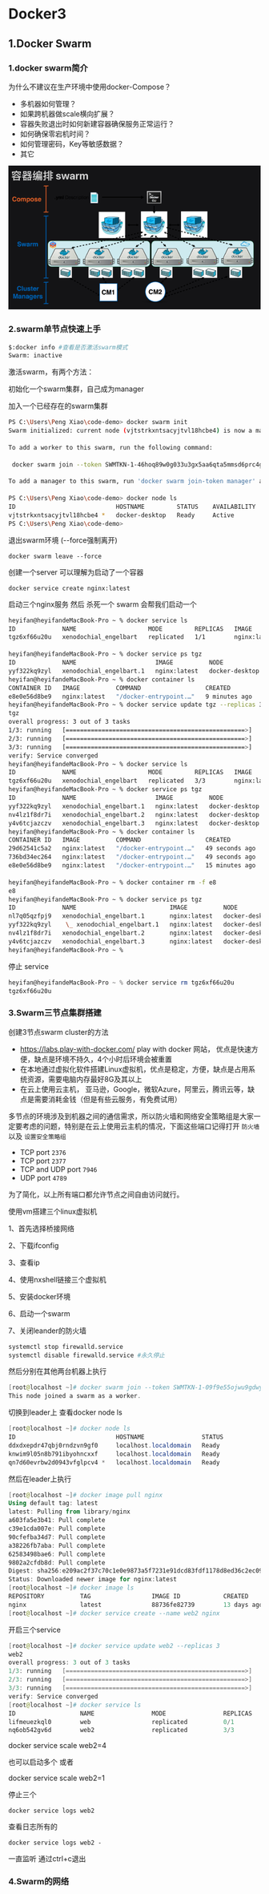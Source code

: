 # Docker3

## 1.Docker Swarm

### 1.docker swarm简介

为什么不建议在生产环境中使用docker-Compose？

- 多机器如何管理？
- 如果跨机器做scale横向扩展？
- 容器失败退出时如何新建容器确保服务正常运行？
- 如何确保零宕机时间？
- 如何管理密码，Key等敏感数据？
- 其它

![image-20221122175259824](iamge/image-20221122175259824.png)

### 2.swarm单节点快速上手

```sh
$:docker info #查看是否激活swarm模式
Swarm: inactive
```

激活swarm，有两个方法：

初始化一个swarm集群，自己成为manager

加入一个已经存在的swarm集群

```sh
PS C:\Users\Peng Xiao\code-demo> docker swarm init
Swarm initialized: current node (vjtstrkxntsacyjtvl18hcbe4) is now a manager.

To add a worker to this swarm, run the following command:

 docker swarm join --token SWMTKN-1-46hoq89w0g033u3gx5aa6qta5mmsd6prc4gb03vmnktim2t0yv-a7u7ly6x142yaurkpolkie5c6 192.168.65.3:2377

To add a manager to this swarm, run 'docker swarm join-token manager' and follow the instructions.

PS C:\Users\Peng Xiao\code-demo> docker node ls
ID                            HOSTNAME         STATUS    AVAILABILITY   MANAGER STATUS   ENGINE VERSION
vjtstrkxntsacyjtvl18hcbe4 *   docker-desktop   Ready     Active         Leader           20.10.7
PS C:\Users\Peng Xiao\code-demo>
```

退出swarm环境 (--force强制离开)

```
docker swarm leave --force
```

创建一个server 可以理解为启动了一个容器

```
docker service create nginx:latest
```

启动三个nginx服务 然后 杀死一个 swarm 会帮我们启动一个

```sh
heyifan@heyifandeMacBook-Pro ~ % docker service ls
ID             NAME                    MODE         REPLICAS   IMAGE          PORTS
tgz6xf66u20u   xenodochial_engelbart   replicated   1/1        nginx:latest   

heyifan@heyifandeMacBook-Pro ~ % docker service ps tgz
ID             NAME                      IMAGE          NODE             DESIRED STATE   CURRENT STATE           ERROR     PORTS
yyf322kq9zyl   xenodochial_engelbart.1   nginx:latest   docker-desktop   Running         Running 4 minutes ago             
heyifan@heyifandeMacBook-Pro ~ % docker container ls
CONTAINER ID   IMAGE          COMMAND                  CREATED         STATUS         PORTS     NAMES
e8e0e56d8be9   nginx:latest   "/docker-entrypoint.…"   9 minutes ago   Up 9 minutes   80/tcp    xenodochial_engelbart.1.yyf322kq9zyl0uea663jtu6cu
heyifan@heyifandeMacBook-Pro ~ % docker service update tgz --replicas 3
tgz
overall progress: 3 out of 3 tasks 
1/3: running   [==================================================>] 
2/3: running   [==================================================>] 
3/3: running   [==================================================>] 
verify: Service converged 
heyifan@heyifandeMacBook-Pro ~ % docker service ls
ID             NAME                    MODE         REPLICAS   IMAGE          PORTS
tgz6xf66u20u   xenodochial_engelbart   replicated   3/3        nginx:latest  
heyifan@heyifandeMacBook-Pro ~ % docker service ps tgz                 
ID             NAME                      IMAGE          NODE             DESIRED STATE   CURRENT STATE            ERROR     PORTS
yyf322kq9zyl   xenodochial_engelbart.1   nginx:latest   docker-desktop   Running         Running 14 minutes ago             
nv4lz1f8dr7i   xenodochial_engelbart.2   nginx:latest   docker-desktop   Running         Running 34 seconds ago             
y4v6tcjazczv   xenodochial_engelbart.3   nginx:latest   docker-desktop   Running         Running 34 seconds ago     
heyifan@heyifandeMacBook-Pro ~ % docker container ls                   
CONTAINER ID   IMAGE          COMMAND                  CREATED          STATUS          PORTS     NAMES
29d62541c5a2   nginx:latest   "/docker-entrypoint.…"   49 seconds ago   Up 48 seconds   80/tcp    xenodochial_engelbart.2.nv4lz1f8dr7imd7rz06bnj8se
736bd34ec264   nginx:latest   "/docker-entrypoint.…"   49 seconds ago   Up 48 seconds   80/tcp    xenodochial_engelbart.3.y4v6tcjazczvthjiw65mzowwi
e8e0e56d8be9   nginx:latest   "/docker-entrypoint.…"   15 minutes ago   Up 15 minutes   80/tcp    xenodochial_engelbart.1.yyf322kq9zyl0uea663jtu6cu

heyifan@heyifandeMacBook-Pro ~ % docker container rm -f e8
e8
heyifan@heyifandeMacBook-Pro ~ % docker service ps tgz    
ID             NAME                          IMAGE          NODE             DESIRED STATE   CURRENT STATE                     ERROR                         PORTS
nl7q05qzfpj9   xenodochial_engelbart.1       nginx:latest   docker-desktop   Running         Starting less than a second ago                                 
yyf322kq9zyl    \_ xenodochial_engelbart.1   nginx:latest   docker-desktop   Shutdown        Failed 5 seconds ago              "task: non-zero exit (137)"   
nv4lz1f8dr7i   xenodochial_engelbart.2       nginx:latest   docker-desktop   Running         Running 5 minutes ago                                           
y4v6tcjazczv   xenodochial_engelbart.3       nginx:latest   docker-desktop   Running         Running 5 minutes ago                                           
heyifan@heyifandeMacBook-Pro ~ % 
```

停止 service 

```powershell
heyifan@heyifandeMacBook-Pro ~ % docker service rm tgz6xf66u20u
tgz6xf66u20u
```

### 3.Swarm三节点集群搭建

创建3节点swarm cluster的方法

- https://labs.play-with-docker.com/ play with docker 网站， 优点是快速方便，缺点是环境不持久，4个小时后环境会被重置
- 在本地通过虚拟化软件搭建Linux虚拟机，优点是稳定，方便，缺点是占用系统资源，需要电脑内存最好8G及其以上
- 在云上使用云主机， 亚马逊，Google，微软Azure，阿里云，腾讯云等，缺点是需要消耗金钱（但是有些云服务，有免费试用）

多节点的环境涉及到机器之间的通信需求，所以防火墙和网络安全策略组是大家一定要考虑的问题，特别是在云上使用云主机的情况，下面这些端口记得打开 `防火墙` 以及 `设置安全策略组`

- TCP port `2376`
- TCP port `2377`
- TCP and UDP port `7946`
- UDP port `4789`

为了简化，以上所有端口都允许节点之间自由访问就行。

使用vm搭建三个linux虚拟机

1、首先选择桥接网络 

2、下载ifconfig 

3、查看ip

4、使用nxshell链接三个虚拟机

5、安装docker环境

6、启动一个swarm

7、关闭leander的防火墙

```sh
systemctl stop firewalld.service
systemctl disable firewalld.service #永久停止
```

然后分别在其他两台机器上执行

```powershell
[root@localhost ~]# docker swarm join --token SWMTKN-1-09f9e55ojwu9gdwyo6bc745a6cyuueboc5ruhmgwef7soo6d1q-5molycdj14ke2hp2jbangwg9n 192.168.1.140:2377
This node joined a swarm as a worker.
```

切换到leader上 查看docker node ls

```powershell
[root@localhost ~]# docker node ls
ID                            HOSTNAME                STATUS              AVAILABILITY        MANAGER STATUS
ddxdxepdr47qbj0rndzvn9gf0     localhost.localdomain   Ready               Active              
knwim9l05n8b791ibyohncxxf     localhost.localdomain   Ready               Active              
qn7d60evrbw2d0943vfglpcv4 *   localhost.localdomain   Ready               Active              Leader
```

然后在leader上执行

```powershell
[root@localhost ~]# docker image pull nginx
Using default tag: latest
latest: Pulling from library/nginx
a603fa5e3b41: Pull complete 
c39e1cda007e: Pull complete 
90cfefba34d7: Pull complete 
a38226fb7aba: Pull complete 
62583498bae6: Pull complete 
9802a2cfdb8d: Pull complete 
Digest: sha256:e209ac2f37c70c1e0e9873a5f7231e91dcd83fdf1178d8ed36c2ec09974210ba
Status: Downloaded newer image for nginx:latest
[root@localhost ~]# docker image ls
REPOSITORY          TAG                 IMAGE ID            CREATED             SIZE
nginx               latest              88736fe82739        13 days ago         142MB
[root@localhost ~]# docker service create --name web2 nginx
```

开启三个service

```powershell
[root@localhost ~]# docker service update web2 --replicas 3
web2
overall progress: 3 out of 3 tasks 
1/3: running   [==================================================>] 
2/3: running   [==================================================>] 
3/3: running   [==================================================>] 
verify: Service converged 
[root@localhost ~]# docker service ls
ID                  NAME                MODE                REPLICAS            IMAGE               PORTS
lifmeuezkql0        web                 replicated          0/1                 niginx:latest       
nq6ob542gv6d        web2                replicated          3/3                 nginx:latest        
```



docker service scale web2=4  

也可以启动多个 或者

docker service scale web2=1

停止三个


```shll
docker service logs web2
```

查看日志所有的

```shll
docker service logs web2 -
```

一直监听 通过ctrl+c退出



### 4.Swarm的网络
